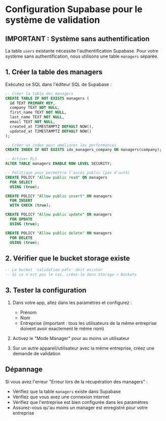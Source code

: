 # Configuration Supabase pour le système de validation

## IMPORTANT : Système sans authentification

La table `users` existante nécessite l'authentification Supabase. Pour votre système sans authentification, nous utilisons une table `managers` séparée.

## 1. Créer la table des managers

Exécutez ce SQL dans l'éditeur SQL de Supabase :

```sql
-- Créer la table des managers
CREATE TABLE IF NOT EXISTS managers (
  id TEXT PRIMARY KEY,
  company TEXT NOT NULL,
  first_name TEXT NOT NULL,
  last_name TEXT NOT NULL,
  email TEXT NOT NULL,
  created_at TIMESTAMPTZ DEFAULT NOW(),
  updated_at TIMESTAMPTZ DEFAULT NOW()
);

-- Créer un index pour améliorer les performances
CREATE INDEX IF NOT EXISTS idx_managers_company ON managers(company);

-- Activer RLS
ALTER TABLE managers ENABLE ROW LEVEL SECURITY;

-- Politique pour permettre l'accès public (pas d'auth)
CREATE POLICY "Allow public read" ON managers
  FOR SELECT
  USING (true);

CREATE POLICY "Allow public insert" ON managers
  FOR INSERT
  WITH CHECK (true);

CREATE POLICY "Allow public update" ON managers
  FOR UPDATE
  USING (true);

CREATE POLICY "Allow public delete" ON managers
  FOR DELETE
  USING (true);
```

## 2. Vérifier que le bucket storage existe

```sql
-- Le bucket 'validation-pdfs' doit exister
-- Si ce n'est pas le cas, créez-le dans Storage > Buckets
```

## 3. Tester la configuration

1. Dans votre app, allez dans les paramètres et configurez :
   - Prénom
   - Nom
   - Entreprise (important : tous les utilisateurs de la même entreprise doivent avoir exactement le même nom)

2. Activez le "Mode Manager" pour au moins un utilisateur

3. Sur un autre appareil/utilisateur avec la même entreprise, créez une demande de validation

## Dépannage

Si vous avez l'erreur "Erreur lors de la récupération des managers" :
- Vérifiez que la table `managers` existe dans Supabase
- Vérifiez que vous avez une connexion internet
- Vérifiez que l'entreprise est bien configurée dans les paramètres
- Assurez-vous qu'au moins un manager est enregistré pour votre entreprise